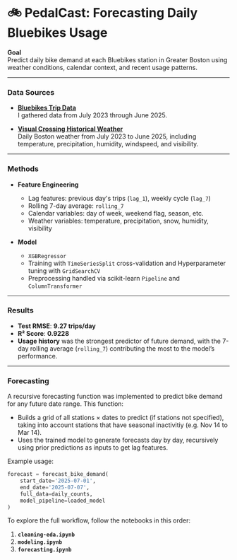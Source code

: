 # 🚲 PedalCast: Forecasting Daily Bluebikes Usage

**Goal**  
Predict daily bike demand at each Bluebikes station in Greater Boston using weather conditions, calendar context, and recent usage patterns.

---

### Data Sources
- **[Bluebikes Trip Data](https://s3.amazonaws.com/hubway-data/index.html)**  
  I gathered data from July 2023 through June 2025.
  
- **[Visual Crossing Historical Weather](https://www.visualcrossing.com/weather-data)**  
  Daily Boston weather from July 2023 to June 2025, including temperature, precipitation, humidity, windspeed, and visibility.

---

### Methods
- **Feature Engineering**
  - Lag features: previous day's trips (`lag_1`), weekly cycle (`lag_7`)
  - Rolling 7-day average: `rolling_7`
  - Calendar variables: day of week, weekend flag, season, etc.
  - Weather variables: temperature, precipitation, snow, humidity, visibility
  
- **Model**  
  - `XGBRegressor`
  - Training with `TimeSeriesSplit` cross-validation and Hyperparameter tuning with `GridSearchCV`
  - Preprocessing handled via scikit-learn `Pipeline` and `ColumnTransformer`

---


### Results
- **Test RMSE**: **9.27 trips/day**
- **R² Score**: **0.9228**
- **Usage history** was the strongest predictor of future demand, with the 7-day rolling average (`rolling_7`) contributing the most to the model’s performance.
---

### Forecasting

A recursive forecasting function was implemented to predict bike demand for any future date range. This function:
- Builds a grid of all stations × dates to predict (if stations not specified), taking into account stations that have seasonal inactivitiy (e.g. Nov 14 to Mar 14).
- Uses the trained model to generate forecasts day by day, recursively using prior predictions as inputs to get lag features.

Example usage:
```python
forecast = forecast_bike_demand(
    start_date='2025-07-01',
    end_date='2025-07-07',
    full_data=daily_counts,
    model_pipeline=loaded_model
)
```

To explore the full workflow, follow the notebooks in this order:

1. **`cleaning-eda.ipynb`**  
2. **`modeling.ipynb`**  
3. **`forecasting.ipynb`**  
  

